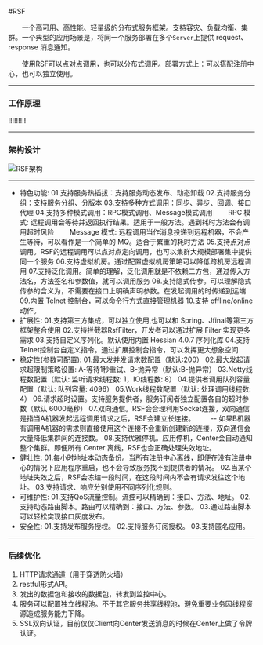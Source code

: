 #RSF

&emsp;&emsp;一个高可用、高性能、轻量级的分布式服务框架。支持容灾、负载均衡、集群。一个典型的应用场景是，将同一个服务部署在多个`Server`上提供 request、response 消息通知。

&emsp;&emsp;使用RSF可以点对点调用，也可以分布式调用。部署方式上：可以搭配注册中心，也可以独立使用。

----------
### 工作原理
!!!!!!!!!

----------
### 架构设计
![RSF架构](http://project.hasor.net/resources/002011_mz60_1166271.jpg)

----------
* 特色功能:
    01.支持服务热插拔：支持服务动态发布、动态卸载
    02.支持服务分组：支持服务分组、分版本
    03.支持多种方式调用：同步、异步、回调、接口代理
    04.支持多种模式调用：RPC模式调用、Message模式调用
        &emsp;&emsp;RPC     模式: 远程调用会等待并返回执行结果。适用于一般方法。遇到耗时方法会有调用超时风险
        &emsp;&emsp;Message 模式: 远程调用当作消息投递到远程机器，不会产生等待，可以看作是一个简单的 MQ。适合于繁重的耗时方法
    05.支持点对点调用。RSF的远程调用可以点对点定向调用，也可以集群大规模部署集中提供同一个服务
    06.支持虚拟机房。通过配置虚拟机房策略可以降低跨机房远程调用
    07.支持泛化调用。简单的理解，泛化调用就是不依赖二方包，通过传入方法名，方法签名和参数值，就可以调用服务
    08.支持隐式传参。可以理解隐式传参的含义为，不需要在接口上明确声明参数。在发起调用的时传递到远端
    09.内置 Telnet 控制台，可以命令行方式直接管理机器
    10.支持 offline/online 动作。
* 扩展性:
    01.支持第三方集成，可以独立使用,也可以和 Spring、Jfinal等第三方框架整合使用
    02.支持拦截器RsfFilter，开发者可以通过扩展 Filter 实现更多需求
    03.支持自定义序列化。默认使用内置 Hessian 4.0.7 序列化库
    04.支持Telnet控制台自定义指令。通过扩展控制台指令，可以发挥更大想象空间
* 稳定性(参数可配置):
    01.最大发并发请求数配置（默认:200）
    02.最大发起请求超限制策略设置: A-等待1秒重试、B-抛异常（默认:B-抛异常）
    03.Netty线程数配置（默认: 监听请求线程数: 1，IO线程数: 8）
    04.提供者调用队列容量配置（默认: 队列容量: 4096）
    05.Work线程数配置（默认: 处理调用线程数: 4）
    06.请求超时设置。支持服务提供者，服务订阅者独立配置各自的超时参数（默认 6000毫秒）
    07.双向通信。RSF会合理利用Socket连接，双向通信是指当A机器发起远程调用请求之后，RSF会建立长连接。
        &emsp;&emsp;-- 如果B机器有调用A机器的需求则直接使用这个连接不会重新创建新的连接，双向通信会大量降低集群间的连接数。
    08.支持优雅停机。应用停机，Center会自动通知整个集群。即便所有 Center 离线，RSF也会正确处理失效地址。
* 健壮性:
    01.每小时地址本动态备份。当所有注册中心离线，即便在没有注册中心的情况下应用程序重启，也不会导致服务找不到提供者的情况。
    02.当某个地址失效之后，RSF会冻结一段时间，在这段时间内不会有请求发往这个地址。
    03.支持请求、响应分别使用不同序列化规则。
* 可维护性:
    01.支持QoS流量控制。流控可以精确到：接口、方法、地址。
    02.支持动态路由脚本。路由可以精确到：接口、方法、参数。
    03.通过路由脚本可以轻松实现接口灰度发布。
* 安全性:
    01.支持发布服务授权。
    02.支持服务订阅授权。
    03.支持匿名应用。

----------
### 后续优化
1. HTTP请求通道（用于穿透防火墙）
2. restful形式API。
3. 发出的数据包和接收的数据包，转发到监控中心。
4. 服务可以配置独立线程池。不于其它服务共享线程池，避免重要业务因线程资源造成服务能力下降。
5. SSL双向认证，目前仅仅Client向Center发送消息的时候在Center上做了令牌认证。